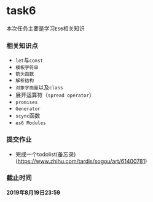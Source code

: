 # task6

本次任务主要是学习```ES6```相关知识
### 相关知识点

- ```let```与```const```
- ```模板字符串```
- ```箭头函数```
- ```解析结构```
- ```对象字面量```以及```class```
- 展开运算符（```spread operator```）
- ```promises```
- ```Generator```
- ```scync```函数
- ```es6 Modules```

### 提交作业

- 完成一个todolist(备忘录)(https://www.zhihu.com/tardis/sogou/art/61400781)



### 截止时间

**2019年8月19日23:59**
